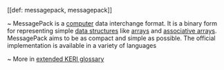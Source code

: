 [[def: messagepack, messagepack]]

~ MessagePack is a [computer](https://en.wikipedia.org/wiki/Computer) data interchange format. It is a binary form for representing simple [data structures](https://en.wikipedia.org/wiki/Data_structure) like [arrays](https://en.wikipedia.org/wiki/Array_data_structure) and [associative arrays](https://en.wikipedia.org/wiki/Associative_array). MessagePack aims to be as compact and simple as possible. The official implementation is available in a variety of languages

~ More in <a href="https://weboftrust.github.io/WOT-terms/docs/glossary/messagepack">extended KERI glossary</a>
